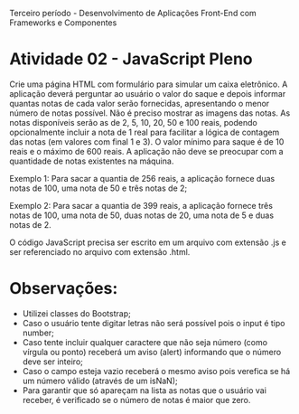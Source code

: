 Terceiro período - Desenvolvimento de Aplicações Front-End com Frameworks e Componentes

# Atividade 02 - JavaScript Pleno

Crie uma página HTML com formulário para simular um caixa eletrônico. 
A aplicação deverá perguntar ao usuário o valor do saque e depois informar quantas notas de cada valor serão fornecidas, apresentando o menor número de notas possível. 
Não é preciso mostrar as imagens das notas. 
As notas disponíveis serão as de 2, 5, 10, 20, 50 e 100 reais, podendo opcionalmente incluir a nota de 1 real para facilitar a lógica de contagem das notas (em valores com final 1 e 3). 
O valor mínimo para saque é de 10 reais e o máximo de 600 reais. 
A aplicação não deve se preocupar com a quantidade de notas existentes na máquina.

Exemplo 1: Para sacar a quantia de 256 reais, a aplicação fornece duas notas de 100, uma nota de 50 e três notas de 2;

Exemplo 2: Para sacar a quantia de 399 reais, a aplicação fornece três notas de 100, uma nota de 50, duas notas de 20, uma nota de 5 e duas notas de 2.

O código JavaScript precisa ser escrito em um arquivo com extensão .js e ser referenciado no arquivo com extensão .html.

# Observações:

- Utilizei classes do Bootstrap;
- Caso o usuário tente digitar letras não será possível pois o input é tipo number;
- Caso tente incluir qualquer caractere que não seja número (como vírgula ou ponto) receberá um aviso (alert) informando que o número deve ser inteiro;
- Caso o campo esteja vazio receberá o mesmo aviso pois verefica se há um número válido (através de um isNaN);
- Para garantir que só apareçam na lista as notas que o usuário vai receber, é verificado se o número de notas é maior que zero.